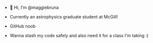 - 👋 Hi, I’m @maggiebruna

- Currently an astrophysics graduate student at McGill! 
- GitHub noob 
- Wanna stash my code safely and also need it for a class I'm taking :) 

<!---
maggiebruna/maggiebruna is a ✨ special ✨ repository because its `README.md` (this file) appears on your GitHub profile.
You can click the Preview link to take a look at your changes.
--->
